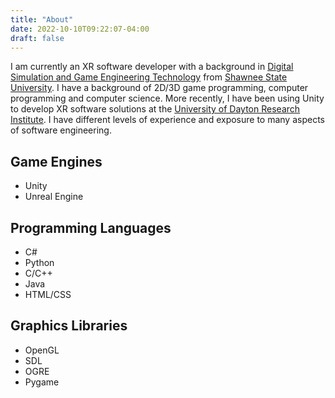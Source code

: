```yaml
---
title: "About"
date: 2022-10-10T09:22:07-04:00
draft: false
---
```


I am currently an XR software developer with a background in [Digital Simulation and Game Engineering Technology](https://www.shawnee.edu/areas-study/college-professional-studies/engineering-technologies/bachelor-degrees/game-programming) from [Shawnee State University](https://www.shawnee.edu/). I have a background of 2D/3D game programming, computer programming and computer science. More recently, I have been using Unity to develop XR software solutions at the [University of Dayton Research Institute](https://udayton.edu/udri/). I have different levels of experience and exposure to many aspects of software engineering. 

## Game Engines
- Unity
- Unreal Engine

## Programming Languages
- C#
- Python
- C/C++
- Java
- HTML/CSS

## Graphics Libraries
- OpenGL
- SDL
- OGRE
- Pygame 
